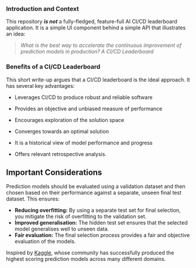### Introduction and Context

This repository ***is not*** a fully-fledged, feature-full AI CI/CD leaderboard application. It is a simple UI component behind a simple API that illustrates an idea:

> *What is the best way to accelerate the continuous improvement of prediction models in production? A CI/CD Leaderboard*

### Benefits of a CI/CD Leaderboard

This short write-up argues that a CI/CD leaderboard is the ideal approach. It has several key advantages:

* Leverages CI/CD to produce robust and reliable software
* Provides an objective and unbiased measure of performance

* Encourages exploration of the solution space
* Converges towards an optimal solution

* It is a historical view of model performance and progress
* Offers relevant retrospective analysis.

## Important Considerations

Prediction models should be evaluated using a validation dataset and then chosen based on their performance against a separate, unseen final test dataset. This ensures:

- **Reducing overfitting:** By using a separate test set for final selection, you mitigate the risk of overfitting to the validation set.
- **Improved generalisation:** The hidden test set ensures that the selected model generalises well to unseen data.
- **Fair evaluation:** The final selection process provides a fair and objective evaluation of the models.



Inspired by [Kaggle](https://www.kaggle.com/), whose community has successfully produced the highest scoring prediction models across many different domains.